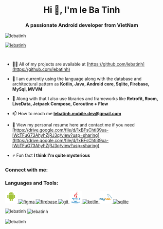 <h1 align="center">Hi 👋, I'm le Ba Tinh</h1>
<h3 align="center">A passionate Android developer from VietNam</h3>

<p align="left"> <img src="https://komarev.com/ghpvc/?username=lebatinh&label=Profile%20views&color=0e75b6&style=flat" alt="lebatinh" /> </p>

<p align="left"> <a href="https://github.com/ryo-ma/github-profile-trophy"><img src="https://github-profile-trophy.vercel.app/?username=lebatinh" alt="lebatinh" /></a> </p>

<p align="left"> <a href="https://twitter.com/" target="blank"><img src="https://img.shields.io/twitter/follow/?logo=twitter&style=for-the-badge" alt="" /></a> </p>

- 👨‍💻 All of my projects are available at [https://github.com/lebatinh](https://github.com/lebatinh)

- 💬 I am currently using the language along with the database and architectural pattern as **Kotlin, Java, Android core, Sqlite, Firebase, MySql, MVVM**

- 🌱 Along with that I also use libraries and frameworks like **Retrofit, Room, LiveData, Jetpack Compose, Coroutine + Flow**

- 📫 How to reach me **lebatinh.mobile.dev@gmail.com**

- 📄 View my personal resume here and contact me if you need [https://drive.google.com/file/d/1xBFsChti39ua-lWcTFuG73AhyhZjRJ3q/view?usp=sharing](https://drive.google.com/file/d/1xBFsChti39ua-lWcTFuG73AhyhZjRJ3q/view?usp=sharing)

- ⚡ Fun fact **I think I'm quite mysterious**

<h3 align="left">Connect with me:</h3>
<p align="left">
</p>

<h3 align="left">Languages and Tools:</h3>
<p align="left"> <a href="https://developer.android.com" target="_blank" rel="noreferrer"> <img src="https://raw.githubusercontent.com/devicons/devicon/master/icons/android/android-original-wordmark.svg" alt="android" width="40" height="40"/> </a> <a href="https://www.figma.com/" target="_blank" rel="noreferrer"> <img src="https://www.vectorlogo.zone/logos/figma/figma-icon.svg" alt="figma" width="40" height="40"/> </a> <a href="https://firebase.google.com/" target="_blank" rel="noreferrer"> <img src="https://www.vectorlogo.zone/logos/firebase/firebase-icon.svg" alt="firebase" width="40" height="40"/> </a> <a href="https://git-scm.com/" target="_blank" rel="noreferrer"> <img src="https://www.vectorlogo.zone/logos/git-scm/git-scm-icon.svg" alt="git" width="40" height="40"/> </a> <a href="https://www.java.com" target="_blank" rel="noreferrer"> <img src="https://raw.githubusercontent.com/devicons/devicon/master/icons/java/java-original.svg" alt="java" width="40" height="40"/> </a> <a href="https://kotlinlang.org" target="_blank" rel="noreferrer"> <img src="https://www.vectorlogo.zone/logos/kotlinlang/kotlinlang-icon.svg" alt="kotlin" width="40" height="40"/> </a> <a href="https://www.mysql.com/" target="_blank" rel="noreferrer"> <img src="https://raw.githubusercontent.com/devicons/devicon/master/icons/mysql/mysql-original-wordmark.svg" alt="mysql" width="40" height="40"/> </a> <a href="https://www.sqlite.org/" target="_blank" rel="noreferrer"> <img src="https://www.vectorlogo.zone/logos/sqlite/sqlite-icon.svg" alt="sqlite" width="40" height="40"/> </a> </p>

<p><img align="left" src="https://github-readme-stats.vercel.app/api/top-langs?username=lebatinh&show_icons=true&locale=en&layout=compact" alt="lebatinh" /></p>

<p>&nbsp;<img align="center" src="https://github-readme-stats.vercel.app/api?username=lebatinh&show_icons=true&locale=en" alt="lebatinh" /></p>

<p><img align="center" src="https://github-readme-streak-stats.herokuapp.com/?user=lebatinh&" alt="lebatinh" /></p>

